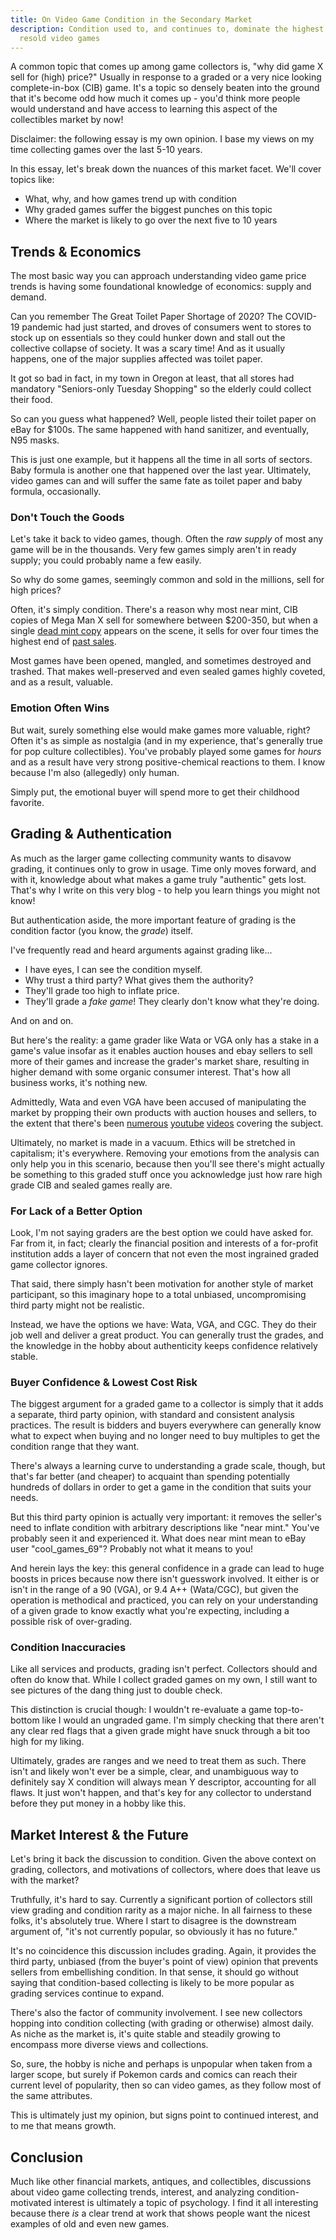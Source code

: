 ```yaml
---
title: On Video Game Condition in the Secondary Market
description: Condition used to, and continues to, dominate the highest end of
  resold video games
---
```

A common topic that comes up among game collectors is, "why did game X sell for (high) price?" Usually in response to a graded or a very nice looking complete-in-box (CIB) game. It's a topic so densely beaten into the ground that it's become odd how much it comes up - you'd think more people would understand and have access to learning this aspect of the collectibles market by now!

Disclaimer: the following essay is my own opinion. I base my views on my time collecting games over the last 5-10 years.

In this essay, let's break down the nuances of this market facet. We'll cover topics like:

* What, why, and how games trend up with condition
* Why graded games suffer the biggest punches on this topic
* Where the market is likely to go over the next five to 10 years

## Trends & Economics

The most basic way you can approach understanding video game price trends is having some foundational knowledge of economics: supply and demand.

Can you remember The Great Toilet Paper Shortage of 2020? The COVID-19 pandemic had just started, and droves of consumers went to stores to stock up on essentials so they could hunker down and stall out the collective collapse of society. It was a scary time! And as it usually happens, one of the major supplies affected was toilet paper.

It got so bad in fact, in my town in Oregon at least, that all stores had mandatory "Seniors-only Tuesday Shopping" so the elderly could collect their food.

So can you guess what happened? Well, people listed their toilet paper on eBay for $100s. The same happened with hand sanitizer, and eventually, N95 masks.

This is just one example, but it happens all the time in all sorts of sectors. Baby formula is another one that happened over the last year. Ultimately, video games can and will suffer the same fate as toilet paper and baby formula, occasionally.

### Don't Touch the Goods

Let's take it back to video games, though. Often the *raw supply* of most any game will be in the thousands. Very few games simply aren't in ready supply; you could probably name a few easily.

So why do some games, seemingly common and sold in the millions, sell for high prices?

Often, it's simply condition. There's a reason why most near mint, CIB copies of Mega Man X sell for somewhere between $200-350, but when a single [dead mint copy](https://www.ebay.com/itm/175579956100) appears on the scene, it sells for over four times the highest end of [past sales](https://www.pricecharting.com/game/super-nintendo/mega-man-x#completed-auctions-cib).

Most games have been opened, mangled, and sometimes destroyed and trashed. That makes well-preserved and even sealed games highly coveted, and as a result, valuable.

### Emotion Often Wins

But wait, surely something else would make games more valuable, right? Often it's as simple as nostalgia (and in my experience, that's generally true for pop culture collectibles). You've probably played some games for *hours* and as a result have very strong positive-chemical reactions to them. I know because I'm also (allegedly) only human.

Simply put, the emotional buyer will spend more to get their childhood favorite.

## Grading & Authentication

As much as the larger game collecting community wants to disavow grading, it continues only to grow in usage. Time only moves forward, and with it, knowledge about what makes a game truly "authentic" gets lost. That's why I write on this very blog - to help you learn things you might not know!

But authentication aside, the more important feature of grading is the condition factor (you know, the *grade*) itself.

I've frequently read and heard arguments against grading like...

* I have eyes, I can see the condition myself.
* Why trust a third party? What gives them the authority?
* They'll grade too high to inflate price.
* They'll grade a *fake game*! They clearly don't know what they're doing.

And on and on.

But here's the reality: a game grader like Wata or VGA only has a stake in a game's value insofar as it enables auction houses and ebay sellers to sell more of their games and increase the grader's market share, resulting in higher demand with some organic consumer interest. That's how all business works, it's nothing new.

Admittedly, Wata and even VGA have been accused of manipulating the market by propping their own products with auction houses and sellers, to the extent that there's been [numerous](https://www.youtube.com/watch?v=rvLFEh7V18A) [youtube](https://www.youtube.com/watch?v=mKbuNwS-gaI) [videos](https://www.youtube.com/watch?v=1Z2WQqJkISM) covering the subject. 

Ultimately, no market is made in a vacuum. Ethics will be stretched in capitalism; it's everywhere. Removing your emotions from the analysis can only help you in this scenario, because then you'll see there's might actually be something to this graded stuff once you acknowledge just how rare high grade CIB and sealed games really are.

### For Lack of a Better Option

Look, I'm not saying graders are the best option we could have asked for. Far from it, in fact; clearly the financial position and interests of a for-profit institution adds a layer of concern that not even the most ingrained graded game collector ignores.

That said, there simply hasn't been motivation for another style of market participant, so this imaginary hope to a total unbiased, uncompromising third party might not be realistic.

Instead, we have the options we have: Wata, VGA, and CGC. They do their job well and deliver a great product. You can generally trust the grades, and the knowledge in the hobby about authenticity keeps confidence relatively stable.

### Buyer Confidence & Lowest Cost Risk

The biggest argument for a graded game to a collector is simply that it adds a separate, third party opinion, with standard and consistent analysis practices. The result is bidders and buyers everywhere can generally know what to expect when buying and no longer need to buy multiples to get the condition range that they want.

There's always a learning curve to understanding a grade scale, though, but that's far better (and cheaper) to acquaint than spending potentially hundreds of dollars in order to get a game in the condition that suits your needs.

But this third party opinion is actually very important: it removes the seller's need to inflate condition with arbitrary descriptions like "near mint." You've probably seen it and experienced it. What does near mint mean to eBay user "cool_games_69"? Probably not what it means to you!

And herein lays the key: this general confidence in a grade can lead to huge boosts in prices because now there isn't guesswork involved. It either is or isn't in the range of a 90 (VGA), or 9.4 A++ (Wata/CGC), but given the operation is methodical and practiced, you can rely on your understanding of a given grade to know exactly what you're expecting, including a possible risk of over-grading.

### Condition Inaccuracies

Like all services and products, grading isn't perfect. Collectors should and often do know that. While I collect graded games on my own, I still want to see pictures of the dang thing just to double check.

This distinction is crucial though: I wouldn't re-evaluate a game top-to-bottom like I would an ungraded game. I'm simply checking that there aren't any clear red flags that a given grade might have snuck through a bit too high for my liking.

Ultimately, grades are ranges and we need to treat them as such. There isn't and likely won't ever be a simple, clear, and unambiguous way to definitely say X condition will always mean Y descriptor, accounting for all flaws. It just won't happen, and that's key for any collector to understand before they put money in a hobby like this.

## Market Interest & the Future

Let's bring it back the discussion to condition. Given the above context on grading, collectors, and motivations of collectors, where does that leave us with the market?

Truthfully, it's hard to say. Currently a significant portion of collectors still view grading and condition rarity as a major niche. In all fairness to these folks, it's absolutely true. Where I start to disagree is the downstream argument of, "it's not currently popular, so obviously it has no future."

It's no coincidence this discussion includes grading. Again, it provides the third party, unbiased (from the buyer's point of view) opinion that prevents sellers from embellishing condition. In that sense, it should go without saying that condition-based collecting is likely to be more popular as grading services continue to expand.

There's also the factor of community involvement. I see new collectors hopping into condition collecting (with grading or otherwise) almost daily. As niche as the market is, it's quite stable and steadily growing to encompass more diverse views and collections.

So, sure, the hobby is niche and perhaps is unpopular when taken from a larger scope, but surely if Pokemon cards and comics can reach their current level of popularity, then so can video games, as they follow most of the same attributes.

This is ultimately just my opinion, but signs point to continued interest, and to me that means growth.

## Conclusion

Much like other financial markets, antiques, and collectibles, discussions about video game collecting trends, interest, and analyzing condition-motivated interest is ultimately a topic of psychology. I find it all interesting because there *is* a clear trend at work that shows people want the nicest examples of old and even new games.